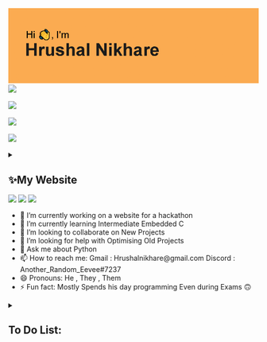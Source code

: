 <img src="header.png"/>

<img src="https://media.giphy.com/media/8pFMDglkmmOyX775JU/giphy.gif"/>

<a href="https://hashnode.com/@ShinyEevee"><img src="https://img.shields.io/badge/Hashnode-12100E?style=for-the-badge&logo=Hashnode&logoColor=white"/></a>

<a href="https://www.linkedin.com/in/hrushal-nikhare-59255223b/"><img src="https://img.shields.io/badge/linkedin-%230077B5.svg?style=for-the-badge&logo=linkedin"/></a>

<a href="https://open.spotify.com/user/um092cahxmowdzqld3lmywcdp"><img src="https://img.shields.io/badge/Spotify-1ED760?style=for-the-badge&logo=spotify&logoColor=white"/></a>

<details>
    <summary><b><h2>✨My Website</h2></b></summary>
    <h4>https://hrushal-nikhare.vercel.app/</h4>
</details>
<img src="https://github-readme-streak-stats.herokuapp.com/?user=Hrushal-Nikhare&theme=tokyonight"/>
<img src="https://github-readme-stats.vercel.app/api/top-langs?username=Hrushal-Nikhare&theme=tokyonight"/>
<img src="https://github-readme-stats.vercel.app/api?username=Hrushal-Nikhare&show_icons=true&theme=tokyonight"/>
<ul>
<li> 🔭 I’m currently working on a website for a hackathon
<li> 🌱 I’m currently learning Intermediate Embedded C
<li> 👯 I’m looking to collaborate on New Projects
<li> 🤔 I’m looking for help with Optimising Old Projects
<li> 💬 Ask me about Python
<li> 📫 How to reach me: Gmail : Hrushalnikhare@gmail.com Discord : Another_Random_Eevee#7237
<li> 😄 Pronouns: He , They , Them
<li> ⚡ Fun fact: Mostly Spends his day programming Even during Exams 🙃
</ul>
<details>
<summary><b><h2>To Do List:</h2></b></summary>
<ul>
<li> 📽 Projects Sub-Page On CV Website
<li> 🌲 Natural Resources Hack-a-thon Website
<li> 🤖 Dank Universe Bot (AKA : Adelyn)
<li> 👨‍🎓 Studies OFC
</ul>
</details>
